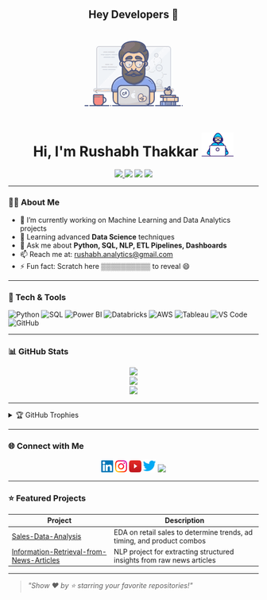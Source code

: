 <!-- Profile README -->

<div align="center">
  <h2>Hey Developers 👋</h2>
  <img src="https://github.com/rushabh1605/rushabh1605/blob/main/files/tenor.gif" alt="Welcome!" />
</div>

<h1 align="center">
  Hi, I'm Rushabh Thakkar <img src="https://github.com/rushabh1605/rushabh1605/blob/main/files/Developer.gif" width="65px" />
</h1>

<p align="center">
  <a href="https://github.com/rushabh1605">
    <img src="https://img.shields.io/badge/Hello,Programmer!-Welcome<3-orange.svg?style=flat&logo=github" />
  </a>
  <img src="https://komarev.com/ghpvc/?username=rushabh1605&color=blue" />
  <img src="https://img.shields.io/github/followers/rushabh1605?style=social" />
  <a href="https://www.linkedin.com/in/rushabhthakkar/">
    <img src="https://img.shields.io/badge/--linkedin?label=LinkedIn&logo=LinkedIn&style=social" />
  </a>
</p>

---

### 👨‍💻 About Me

- 🔭 I’m currently working on Machine Learning and Data Analytics projects  
- 🌱 Learning advanced **Data Science** techniques  
- 💬 Ask me about **Python, SQL, NLP, ETL Pipelines, Dashboards**  
- 📫 Reach me at: [rushabh.analytics@gmail.com](mailto:rushabh.analytics@gmail.com)  
- ⚡ Fun fact: Scratch here ▒▒▒▒▒▒▒▒▒▒ to reveal 😄  

---

### 🧰 Tech & Tools

![Python](https://img.shields.io/badge/-Python-3776AB?style=flat-square&logo=python&logoColor=white)
![SQL](https://img.shields.io/badge/-SQL-d8d3cd?style=flat-square&logo=microsoft-sql-server&logoColor=393e46)
![Power BI](https://img.shields.io/badge/-PowerBI-F2C811?style=flat-square&logo=powerbi&logoColor=000)
![Databricks](https://img.shields.io/badge/-Databricks-E65A2E?style=flat-square&logo=databricks&logoColor=white)
![AWS](https://img.shields.io/badge/-AWS-232F3E?style=flat-square&logo=amazon-aws)
![Tableau](https://img.shields.io/badge/-Tableau-E97627?style=flat-square&logo=tableau)
![VS Code](https://img.shields.io/badge/-VS%20Code-007ACC?style=flat-square&logo=visual-studio-code)
![GitHub](https://img.shields.io/badge/-GitHub-181717?style=flat-square&logo=github)

---

### 📊 GitHub Stats

<p align="center">
  <img src="https://github-readme-stats.vercel.app/api?username=rushabh1605&show_icons=true&theme=radical&title_color=FF69B4&layout=compact" />
  <br/>
  <img src="https://github-readme-streak-stats.herokuapp.com/?user=rushabh1605&theme=dark&hide_border=true" />
  <br/>
  <img src="https://github-readme-stats.vercel.app/api/top-langs/?username=rushabh1605&layout=compact&theme=highcontrast&langs_count=10" />
</p>

---

<details>
  <summary>🏆 GitHub Trophies</summary>
  <p align="center">
    <img src="https://github-profile-trophy.vercel.app/?username=rushabh1605&theme=juicyfresh&layout=compact" />
  </p>
</details>

---

### 🌐 Connect with Me

<p align="center">
  <a href="https://www.linkedin.com/in/rushabhthakkar/"><img src="https://github.com/rushabh1605/rushabh1605/blob/main/files/Linkedin.svg" width="24px" /></a>
  <a href="https://instagram.com/rushh_ab"><img src="https://github.com/rushabh1605/rushabh1605/blob/main/files/Instagram.svg" width="24px" /></a>
  <a href="https://www.youtube.com/channel/UCNNtlinMdc_3Ur__8UqjDTQ"><img src="https://github.com/rushabh1605/rushabh1605/blob/main/files/youtube.png" width="25px" height="23.5px" /></a>
  <a href="https://twitter.com/rushabht1605"><img src="https://github.com/rushabh1605/rushabh1605/blob/main/files/Twitter.svg" width="26px" /></a>
  <a href="mailto:rushabh.analytics@gmail.com">
    <img src="https://img.shields.io/badge/Gmail-D14836?style=for-the-badge&logo=gmail&logoColor=white" />
  </a>
</p>

---

### ⭐ Featured Projects

| Project | Description |
|--------|-------------|
| [Sales-Data-Analysis](https://github.com/rushabh1605/Sales-Data-Analysis) | EDA on retail sales to determine trends, ad timing, and product combos |
| [Information-Retrieval-from-News-Articles](https://github.com/rushabh1605/Information-Retrieval-from-News-Articles) | NLP project for extracting structured insights from raw news articles |
---

> _"Show ❤️ by ⭐ starring your favorite repositories!"_

